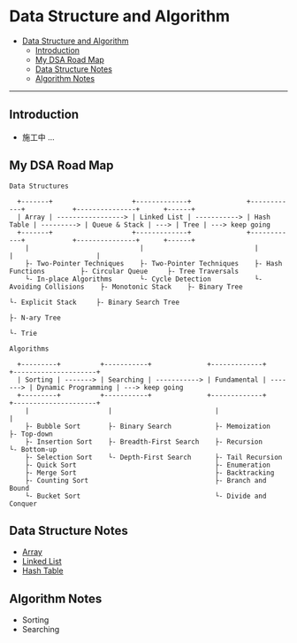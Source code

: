 # Data Structure and Algorithm

- [Data Structure and Algorithm](#data-structure-and-algorithm)
  - [Introduction](#introduction)
  - [My DSA Road Map](#my-dsa-road-map)
  - [Data Structure Notes](#data-structure-notes)
  - [Algorithm Notes](#algorithm-notes)

---
## Introduction

- 施工中 ...

## My DSA Road Map

```
Data Structures

  +-------+                    +-------------+              +------------+            +---------------+      +------+
  | Array | -----------------> | Linked List | -----------> | Hash Table | ---------> | Queue & Stack | ---> | Tree | ---> keep going
  +-------+                    +-------------+              +------------+            +---------------+      +------+
    |                            |                            |                         |                     |
    ├- Two-Pointer Techniques    ├- Two-Pointer Techniques    ├- Hash Functions         ├- Circular Queue     ├- Tree Traversals
    └- In-place Algorithms       └- Cycle Detection           └- Avoiding Collisions    ├- Monotonic Stack    ├- Binary Tree
                                                                                        └- Explicit Stack     ├- Binary Search Tree
                                                                                                              ├- N-ary Tree
                                                                                                              └- Trie

Algorithms

  +---------+          +-----------+              +-------------+          +---------------------+
  | Sorting | -------> | Searching | -----------> | Fundamental | -------> | Dynamic Programming | ---> keep going
  +---------+          +-----------+              +-------------+          +---------------------+
    |                    |                          |                        |
    ├- Bubble Sort       ├- Binary Search           ├- Memoization           ├- Top-down
    ├- Insertion Sort    ├- Breadth-First Search    ├- Recursion             └- Bottom-up
    ├- Selection Sort    └- Depth-First Search      ├- Tail Recursion    
    ├- Quick Sort                                   ├- Enumeration       
    ├- Merge Sort                                   ├- Backtracking      
    ├- Counting Sort                                ├- Branch and Bound  
    └- Bucket Sort                                  └- Divide and Conquer
```

## Data Structure Notes

- [Array](./notes/array.md)
- [Linked List](./notes/linked-list.md)
- [Hash Table](./notes/hash-table.md)

## Algorithm Notes

- Sorting
- Searching
